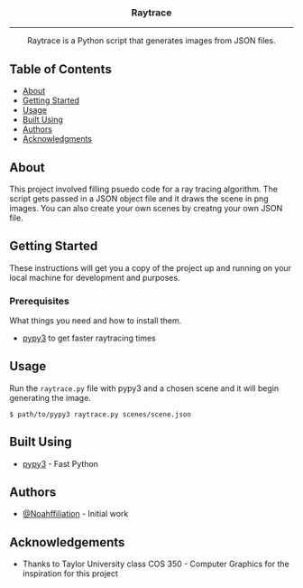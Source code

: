 <h3 align="center">Raytrace</h3>

---

<p align="center"> Raytrace is a Python script that generates images from JSON files.
    <br>
</p>

## Table of Contents
- [About](#about)
- [Getting Started](#getting_started)
- [Usage](#usage)
- [Built Using](#built_using)
- [Authors](#authors)
- [Acknowledgments](#acknowledgement)

## About <a name = "about"></a>
This project involved filling psuedo code for a ray tracing algorithm. The script gets passed in a JSON object file and it draws the scene in png images. You can also create your own scenes by creatng your own JSON file.

## Getting Started <a name = "getting_started"></a>
These instructions will get you a copy of the project up and running on your local machine for development and purposes.

### Prerequisites
What things you need and how to install them.

- [pypy3](https://pypy.org/download.html) to get faster raytracing times

## Usage
Run the `raytrace.py` file with pypy3 and a chosen scene and it will begin generating the image.

```
$ path/to/pypy3 raytrace.py scenes/scene.json
```

## Built Using <a name = "built_using"></a>
- [pypy3](https://pypy.org/) - Fast Python

## Authors <a name = "authors"></a>
- [@Noahffiliation](https://github.com/Noahffiliation) - Initial work

## Acknowledgements <a name = "acknowledgement"></a>
- Thanks to Taylor University class COS 350 - Computer Graphics for the inspiration for this project
